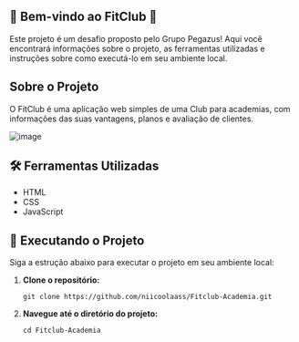 ## 🎉 **Bem-vindo ao FitClub** 🚀

Este projeto é um desafio proposto pelo Grupo Pegazus! Aqui você encontrará informações sobre o projeto, as ferramentas utilizadas e instruções sobre como executá-lo em seu ambiente local.

## Sobre o Projeto

O FitClub é uma aplicação web simples de uma Club para academias, com informações das suas vantagens, planos e avaliação de clientes. 

![image](https://github.com/user-attachments/assets/676f0ce7-8d00-4c4d-afb6-2c1bbd04c870)

## 🛠️ Ferramentas Utilizadas

- HTML
- CSS
- JavaScript

## 🚀 Executando o Projeto

Siga a estrução abaixo para executar o projeto em seu ambiente local:

1. **Clone o repositório:**

   ```
   git clone https://github.com/niicoolaass/Fitclub-Academia.git
   ```

2. **Navegue até o diretório do projeto:**

   ```
   cd Fitclub-Academia
   ```

